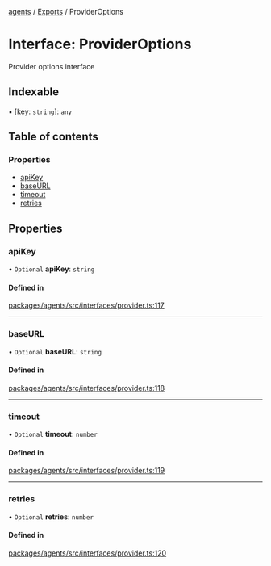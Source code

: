 <!-- 
 ⚠️  AUTO-GENERATED FILE - DO NOT EDIT MANUALLY
 This file is automatically generated by scripts/docs-generator.js
 To make changes, edit the source TypeScript files or update the generator script
-->

[agents](../../) / [Exports](../modules) / ProviderOptions

# Interface: ProviderOptions

Provider options interface

## Indexable

▪ [key: `string`]: `any`

## Table of contents

### Properties

- [apiKey](ProviderOptions#apikey)
- [baseURL](ProviderOptions#baseurl)
- [timeout](ProviderOptions#timeout)
- [retries](ProviderOptions#retries)

## Properties

### apiKey

• `Optional` **apiKey**: `string`

#### Defined in

[packages/agents/src/interfaces/provider.ts:117](https://github.com/woojubb/robota/blob/e1b7b651a85a9b93f075b6523ec8de869e77f12c/packages/agents/src/interfaces/provider.ts#L117)

___

### baseURL

• `Optional` **baseURL**: `string`

#### Defined in

[packages/agents/src/interfaces/provider.ts:118](https://github.com/woojubb/robota/blob/e1b7b651a85a9b93f075b6523ec8de869e77f12c/packages/agents/src/interfaces/provider.ts#L118)

___

### timeout

• `Optional` **timeout**: `number`

#### Defined in

[packages/agents/src/interfaces/provider.ts:119](https://github.com/woojubb/robota/blob/e1b7b651a85a9b93f075b6523ec8de869e77f12c/packages/agents/src/interfaces/provider.ts#L119)

___

### retries

• `Optional` **retries**: `number`

#### Defined in

[packages/agents/src/interfaces/provider.ts:120](https://github.com/woojubb/robota/blob/e1b7b651a85a9b93f075b6523ec8de869e77f12c/packages/agents/src/interfaces/provider.ts#L120)
